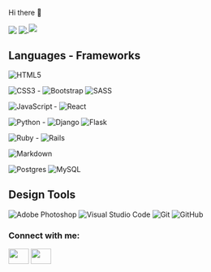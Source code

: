Hi there 👋

<img align="center" src="https://github-readme-stats.vercel.app/api/top-langs/?username=engrnonny&theme=blue-green" />

<a href="https://github.com/engrnonny">
  <img align="center" src="https://github-readme-stats.vercel.app/api?username=engrnonny&show_icons=true&theme=merko" />
</a>
<img src="https://github-readme-streak-stats.herokuapp.com/?user=DenverCoder1">
  
<!--
<a href="https://github.com/engrnonny">
  <img align="center" src="https://github-readme-stats.vercel.app/api/top-langs/?username=engrnonny&layout=compact&langs_count=8" />
</a>
<a href="https://github.com/engrnonny">
  <img align="center" src="https://github-readme-stats.vercel.app/api/pin?username=engrnonny&repo=Anotech" />
</a>
-->

<h2><span align="left">Languages</span>   -   <span align="right">Frameworks</span></h2>
<p>
  <img alt="HTML5" src="https://img.shields.io/badge/html5-%23E34F26.svg?style=for-the-badge&logo=html5&logoColor=white"/>
</p>
<p>
  <img alt="CSS3" src="https://img.shields.io/badge/css3-%231572B6.svg?style=for-the-badge&logo=css3&logoColor=white"/> - <img alt="Bootstrap" src="https://img.shields.io/badge/bootstrap-%23563D7C.svg?style=for-the-badge&logo=bootstrap&logoColor=white"/> <img alt="SASS" src="https://img.shields.io/badge/SASS-hotpink.svg?style=for-the-badge&logo=SASS&logoColor=white"/>
</p>
<p>
  <img align="left" alt="JavaScript" src="https://img.shields.io/badge/javascript-%23323330.svg?style=for-the-badge&logo=javascript&logoColor=%23F7DF1E"/> - <img alt="React" src="https://img.shields.io/badge/react-%2320232a.svg?style=for-the-badge&logo=react&logoColor=%2361DAFB"/>
</p>
<p>
  <img alt="Python" src="https://img.shields.io/badge/python-%2314354C.svg?style=for-the-badge&logo=python&logoColor=white"/> - <img alt="Django" src="https://img.shields.io/badge/django-%23092E20.svg?style=for-the-badge&logo=django&logoColor=white"/> <img alt="Flask" src="https://img.shields.io/badge/flask-%23000.svg?style=for-the-badge&logo=flask&logoColor=white"/>
</p>
<p>
  <img alt="Ruby" src="https://img.shields.io/badge/ruby-%23CC342D.svg?style=for-the-badge&logo=ruby&logoColor=white"/> - <img alt="Rails" src="https://img.shields.io/badge/rails-%23CC0000.svg?style=for-the-badge&logo=ruby-on-rails&logoColor=white"/>
</p>
<p>
  <img alt="Markdown" src="https://img.shields.io/badge/markdown-%23000000.svg?style=for-the-badge&logo=markdown&logoColor=white"/>
</p>
<p>
  <img alt="Postgres" src ="https://img.shields.io/badge/postgres-%23316192.svg?style=for-the-badge&logo=postgresql&logoColor=white"/> <img alt="MySQL" src="https://img.shields.io/badge/mysql-%2300f.svg?style=for-the-badge&logo=mysql&logoColor=white"/>
</p>

<h2 align="left">Design Tools</h2>
<p>
  <img alt="Adobe Photoshop" src="https://img.shields.io/badge/adobephotoshop-%2331A8FF.svg?style=for-the-badge&logo=adobephotoshop&logoColor=white"/> <img alt="Visual Studio Code" src="https://img.shields.io/badge/VisualStudioCode-0078d7.svg?style=for-the-badge&logo=visual-studio-code&logoColor=white"/> <img alt="Git" src="https://img.shields.io/badge/git-%23F05033.svg?style=for-the-badge&logo=git&logoColor=white"/> <img alt="GitHub" src="https://img.shields.io/badge/github-%23121011.svg?style=for-the-badge&logo=github&logoColor=white"/>
</p>
<div> </div>

<h3 align="left">Connect with me:</h3>
<p align="left">
<!--
<a href="your link" target="blank"><img align="center" src="https://cdn.jsdelivr.net/npm/simple-icons@3.0.1/icons/twitter.svg" alt="" height="30" width="40" /></a>
<a href="your link" target="blank"><img align="center" src="https://cdn.jsdelivr.net/npm/simple-icons@3.0.1/icons/youtube.svg" alt="" height="30" width="40" /></a>
-->
<a href="https://www.linkedin.com/in/ewere-njokede/" target="blank"><img align="center" src="https://cdn.jsdelivr.net/npm/simple-icons@3.0.1/icons/linkedin.svg" alt="" height="30" width="40" /></a>
<a href="https://www.instagram.com/engr.nonny/" target="blank"><img align="center" src="https://cdn.jsdelivr.net/npm/simple-icons@3.0.1/icons/instagram.svg" alt="" height="30" width="40" /></a>
</p>
<!--
**engrnonny/engrnonny** is a ✨ _special_ ✨ repository because its `README.md` (this file) appears on your GitHub profile.

Here are some ideas to get you started:

- 🔭 I’m currently working on ...
- 🌱 I’m currently learning ...
- 👯 I’m looking to collaborate on ...
- 🤔 I’m looking for help with ...
- 💬 Ask me about ...
- 📫 How to reach me: ...
- 😄 Pronouns: ...
- ⚡ Fun fact: ...
-->

